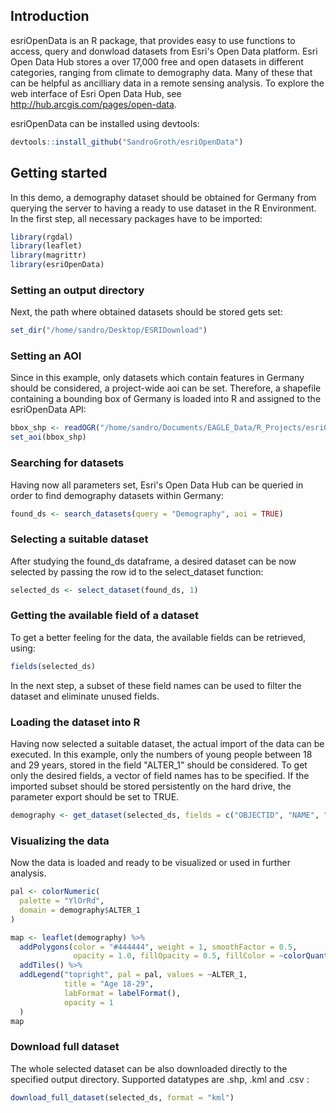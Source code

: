 ## Introduction

esriOpenData is an R package, that provides easy to use functions to access, query and donwload datasets from Esri's Open Data platform. Esri Open Data Hub stores a over 17,000 free and open datasets in different categories, ranging from climate to demography data. Many of these that can be helpful as ancilliary data in a remote sensing analysis. To explore the web interface of Esri Open Data Hub, see <http://hub.arcgis.com/pages/open-data>.

esriOpenData can be installed using devtools:

```R
devtools::install_github("SandroGroth/esriOpenData")
```

## Getting started

In this demo, a demography dataset should be obtained for Germany from querying the server to having a ready to use dataset in the R Environment. In the first step, all necessary packages have to be imported:

```R
library(rgdal)
library(leaflet)
library(magrittr)
library(esriOpenData)
```

### Setting an output directory

Next, the path where obtained datasets should be stored gets set:

```R
set_dir("/home/sandro/Desktop/ESRIDownload")
```

### Setting an AOI

Since in this example, only datasets which contain features in Germany should be considered, a project-wide aoi can be set. Therefore, a shapefile containing a bounding box of Germany is loaded into R and assigned to the esriOpenData API:

```R
bbox_shp <- readOGR("/home/sandro/Documents/EAGLE_Data/R_Projects/esriOpenData/examples/data/germany_bbox.shp")
set_aoi(bbox_shp)
```

### Searching for datasets

Having now all parameters set, Esri's Open Data Hub can be queried in order to find demography datasets within Germany:

```R
found_ds <- search_datasets(query = "Demography", aoi = TRUE)
```

### Selecting a suitable dataset

After studying the found_ds dataframe, a desired dataset can be now selected by passing the row id to the select_dataset function:

```R
selected_ds <- select_dataset(found_ds, 1)
```

### Getting the available field of a dataset

To get a better feeling for the data, the available fields can be retrieved, using:

```R
fields(selected_ds)
```

In the next step, a subset of these field names can be used to filter the dataset and eliminate unused fields.

### Loading the dataset into R

Having now selected a suitable dataset, the actual import of the data can be executed. In this example, only the numbers of young people between 18 and 29 years, stored in the field "ALTER_1" should be considered. To get only the desired fields, a vector of field names has to be specified. If the imported subset should be stored persistently on the hard drive, the parameter export should be set to TRUE.

```R
demography <- get_dataset(selected_ds, fields = c("OBJECTID", "NAME", "DES", "ALTER_1"))
```

### Visualizing the data

Now the data is loaded and ready to be visualized or used in further analysis.
```R
pal <- colorNumeric(
  palette = "YlOrRd",
  domain = demography$ALTER_1
)

map <- leaflet(demography) %>%
  addPolygons(color = "#444444", weight = 1, smoothFactor = 0.5,
              opacity = 1.0, fillOpacity = 0.5, fillColor = ~colorQuantile("YlOrRd", ALTER_1)(ALTER_1)) %>%
  addTiles() %>%
  addLegend("topright", pal = pal, values = ~ALTER_1,
            title = "Age 18-29",
            labFormat = labelFormat(),
            opacity = 1
  )
map
```

### Download full dataset

The whole selected dataset can be also downloaded directly to the specified output directory. Supported datatypes are .shp, .kml and .csv :
```R
download_full_dataset(selected_ds, format = "kml")
```
